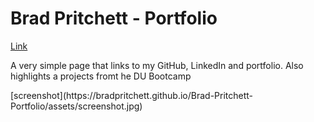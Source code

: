 <h1>Brad Pritchett - Portfolio</h1>
<a href="https://bradpritchett.github.io/Brad-Pritchett-Portfolio/" target="_blank">Link</a>
<p>A very simple page that links to my GitHub, LinkedIn and portfolio. Also highlights a projects fromt he DU Bootcamp</p>
[screenshot](https://bradpritchett.github.io/Brad-Pritchett-Portfolio/assets/screenshot.jpg)